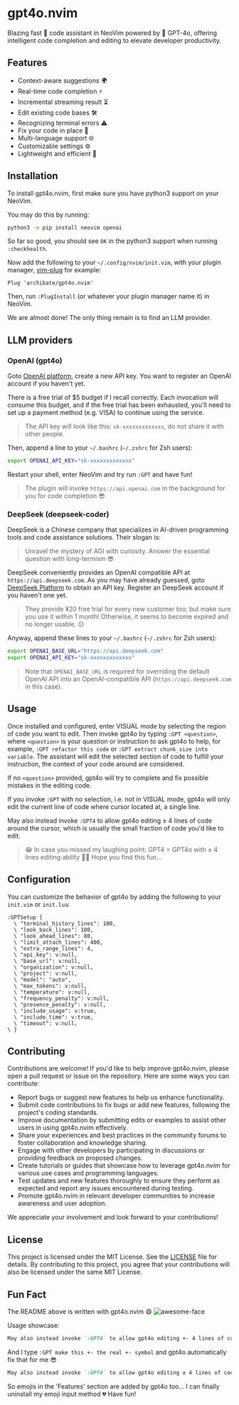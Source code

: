 # gpt4o.nvim

Blazing fast 🚀 code assistant in NeoVim powered by 🤖 GPT-4o, offering intelligent code completion and editing to elevate developer productivity.

## Features
- Context-aware suggestions 🌍
- Real-time code completion ⚡
- Incremental streaming result ⏳
- Edit existing code bases 🛠️
- Recognizing terminal errors ⚠️
- Fix your code in place 📝
- Multi-language support 🌐
- Customizable settings ⚙️
- Lightweight and efficient 💨

## Installation
To install gpt4o.nvim, first make sure you have python3 support on your NeoVim.

You may do this by running:

```bash
python3 -m pip install neovim openai
```

So far so good, you should see `OK` in the python3 support when running `:checkhealth`.

Now add the following to your `~/.config/nvim/init.vim`, with your plugin manager, [vim-plug](https://github.com/junegunn/vim-plug) for example:

```vim
Plug 'archibate/gpt4o.nvim'
```

Then, run `:PlugInstall` (or whatever your plugin manager name it) in NeoVim.

We are almost done! The only thing remain is to find an LLM provider.

## LLM providers

### OpenAI (gpt4o)
Goto [OpenAI platform](https://platform.openai.com/api-keys), create a new API key. You want to register an OpenAI account if you haven't yet.

There is a free trial of $5 budget if I recall correctly. Each invocation will consume this budget, and if the free trial has been exhausted, you'll need to set up a payment method (e.g. VISA) to continue using the service.

> The API key will look like this: `sk-xxxxxxxxxxxxx`, do not share it with other people.

Then, append a line to your `~/.bashrc` (`~/.zshrc` for Zsh users):
```bash
export OPENAI_API_KEY="sk-xxxxxxxxxxxxx"
```

Restart your shell, enter NeoVim and try run `:GPT` and have fun!

> The plugin will invoke `https://api.openai.com` in the background for you for code completion 😎

### DeepSeek (deepseek-coder)
DeepSeek is a Chinese company that specializes in AI-driven programming tools and code assistance solutions. Their slogan is:

> Unravel the mystery of AGI with curiosity. Answer the essential question with long-termism 😎

DeepSeek conveniently provides an OpenAI compatible API at `https://api.deepseek.com`. As you may have already guessed, goto [DeepSeek Platform](https://platform.deepseek.com/api_keys) to obtain an API key. Register an DeepSeek account if you haven't one yet.

> They provide ¥20 free trial for every new customer too; but make sure you use it within 1 month! Otherwise, it seems to become expired and no longer usable. ☹️

Anyway, append these lines to your `~/.bashrc` (`~/.zshrc` for Zsh users):
```bash
export OPENAI_BASE_URL="https://api.deepseek.com"
export OPENAI_API_KEY="sk-xxxxxxxxxxxxx"
```

> Note that `OPENAI_BASE_URL` is required for overriding the default OpenAI API into an OpenAI-compatible API (`https://api.deepseek.com` in this case).

## Usage
Once installed and configured, enter VISUAL mode by selecting the region of code you want to edit. Then invoke gpt4o by typing `:GPT <question>`, where `<question>` is your question or instruction to ask gpt4o to help, for example, `:GPT refactor this code` or `:GPT extract chunk_size into variable`. The assistant will edit the selected section of code to fulfill your instruction, the context of your code around are considered.

If no `<question>` provided, gpt4o will try to complete and fix possible mistakes in the editing code.

If you invoke `:GPT` with no selection, i.e. not in VISUAL mode, gpt4o will only edit the current line of code where cursor located at, a single line.

May also instead invoke `:GPT4` to allow gpt4o editing ± 4 lines of code around the cursor, which is usually the small fraction of code you'd like to edit.

> 😂 In case you missed my laughing point: GPT4 = GPT4o with ± 4 lines editing ability 🤣🎉 Hope you find this fun...

## Configuration
You can customize the behavior of gpt4o by adding the following to your `init.vim` or `init.lua`:

```vim
:GPTSetup {
  \ "terminal_history_lines": 100,
  \ "look_back_lines": 180,
  \ "look_ahead_lines": 80,
  \ "limit_attach_lines": 400,
  \ "extra_range_lines": 4,
  \ "api_key": v:null,
  \ "base_url": v:null,
  \ "organization": v:null,
  \ "project": v:null,
  \ "model": "auto",
  \ "max_tokens": v:null,
  \ "temperature": v:null,
  \ "frequency_penalty": v:null,
  \ "presence_penalty": v:null,
  \ "include_usage": v:true,
  \ "include_time": v:true,
  \ "timeout": v:null,
\ }
```

## Contributing
Contributions are welcome! If you'd like to help improve gpt4o.nvim, please open a pull request or issue on the repository. Here are some ways you can contribute:
- Report bugs or suggest new features to help us enhance functionality.
- Submit code contributions to fix bugs or add new features, following the project's coding standards.
- Improve documentation by submitting edits or examples to assist other users in using gpt4o.nvim effectively.
- Share your experiences and best practices in the community forums to foster collaboration and knowledge sharing.
- Engage with other developers by participating in discussions or providing feedback on proposed changes.
- Create tutorials or guides that showcase how to leverage gpt4o.nvim for various use cases and programming languages.
- Test updates and new features thoroughly to ensure they perform as expected and report any issues encountered during testing.
- Promote gpt4o.nvim in relevant developer communities to increase awareness and user adoption.

We appreciate your involvement and look forward to your contributions!

## License
This project is licensed under the MIT License. See the [LICENSE](LICENSE) file for details. By contributing to this project, you agree that your contributions will also be licensed under the same MIT License.

## Fun Fact
The README above is written with gpt4o.nvim 😄
![awesome-face](https://142857.red/book/img/favicon.ico)

Usage showcase:
```markdown
May also instead invoke `:GPT4` to allow gpt4o editing +- 4 lines of code around the cursor.
```
And I type `:GPT make this +- the real +- symbol` and gpt4o automatically fix that for me 😎
```markdown
May also instead invoke `:GPT4` to allow gpt4o editing ± 4 lines of code around the cursor.
```
So emojis in the 'Features' section are added by gpt4o too... I can finally uninstall my emoji input method 💔 Have fun!
